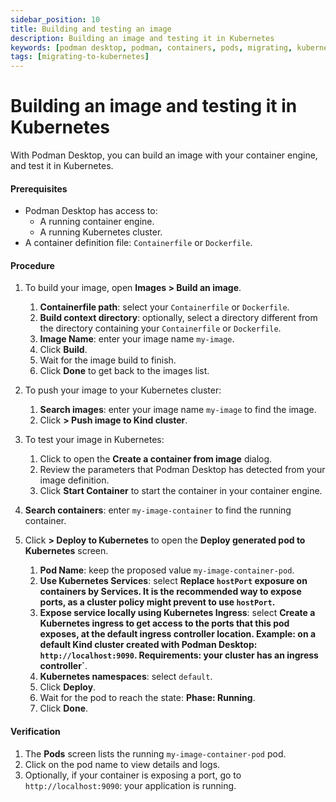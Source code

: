 ```yaml
---
sidebar_position: 10
title: Building and testing an image
description: Building an image and testing it in Kubernetes
keywords: [podman desktop, podman, containers, pods, migrating, kubernetes]
tags: [migrating-to-kubernetes]
---
```


# Building an image and testing it in Kubernetes

With Podman Desktop, you can build an image with your container engine, and test it in Kubernetes.

#### Prerequisites

- Podman Desktop has access to:
  - A running container engine.
  - A running Kubernetes cluster.
- A container definition file: `Containerfile` or `Dockerfile`.

#### Procedure

1. To build your image, open **<icon icon="fa-solid fa-cloud" size="lg" /> Images > <icon icon="fa-solid fa-cube" size="lg" /> Build an image**.

   1. **Containerfile path**: select your `Containerfile` or `Dockerfile`.
   1. **Build context directory**: optionally, select a directory different from the directory containing your `Containerfile` or `Dockerfile`.
   1. **Image Name**: enter your image name `my-image`.
   1. Click **<icon icon="fa-solid fa-cube" size="lg" /> Build**.
   1. Wait for the image build to finish.
   1. Click **Done** to get back to the images list.

1. To push your image to your Kubernetes cluster:

   1. **<icon icon="fa-solid fa-cloud" size="lg" /> Search images**: enter your image name `my-image` to find the image.
   1. Click **<icon icon="fa-solid fa-ellipsis-v" size="lg" /> > <icon icon="fa-solid fa-ellipsis-v" size="lg" /> Push image to Kind cluster**.

1. To test your image in Kubernetes:

   1. Click **<icon icon="fa-solid fa-play" size="lg" />** to open the **Create a container from image** dialog.
   1. Review the parameters that Podman Desktop has detected from your image definition.
   1. Click **<icon icon="fa-solid fa-play" size="lg" /> Start Container** to start the container in your container engine.

1. **<icon icon="fa-solid fa-cloud" size="lg" /> Search containers**: enter `my-image-container` to find the running container.

1. Click **<icon icon="fa-solid fa-ellipsis-v" size="lg" /> > <icon icon="fa-solid fa-rocket" size="lg" /> Deploy to Kubernetes** to open the **Deploy generated pod to Kubernetes** screen.
   1. **Pod Name**: keep the proposed value `my-image-container-pod`.
   2. **Use Kubernetes Services**: select **Replace `hostPort` exposure on containers by Services. It is the recommended way to expose ports, as a cluster policy might prevent to use `hostPort`.**
   3. **Expose service locally using Kubernetes Ingress**: select **Create a Kubernetes ingress to get access to the ports that this pod exposes, at the default ingress controller location. Example: on a default Kind cluster created with Podman Desktop: `http://localhost:9090`. Requirements: your cluster has an ingress controller`**.
   4. **Kubernetes namespaces**: select `default`.
   5. Click **<icon icon="fa-solid fa-rocket" size="lg" /> Deploy**.
   6. Wait for the pod to reach the state: **Phase: Running**.
   7. Click **Done**.

#### Verification

1. The **<icon icon="fa-solid fa-cubes" size="lg" /> Pods** screen lists the running `my-image-container-pod` pod.
1. Click on the pod name to view details and logs.
1. Optionally, if your container is exposing a port, go to `http://localhost:9090`: your application is running.
